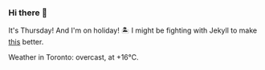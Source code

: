 ### Hi there :wave:

It's Thursday! And I'm on holiday! :desert_island: I might be fighting with Jekyll to make [this](https://swissclubtoronto.ca) better.

Weather in Toronto: overcast, at +16°C.
